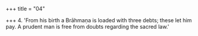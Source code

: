 +++
title = "04"

+++
4. 'From his birth a Brāhmaṇa is loaded with three debts; these let him pay. A prudent man is free from doubts regarding the sacred law.'
